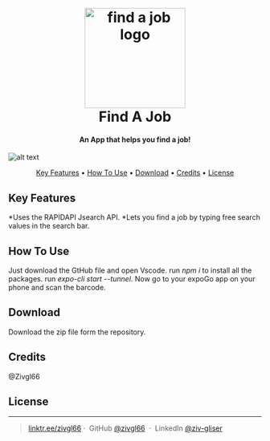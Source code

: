 
<h1 align="center">
  <br>
  <a href="#"><img src="https://ibb.co/7YNHqLd" alt="find a job logo"
width="200"></a>
  <br>
  Find A Job
  <br>
</h1>

<h4 align="center">An App that helps you find a job! </h4>

![alt text](https://ibb.co/TrgXXD7)




<p align="center">
  <a href="#key-features">Key Features</a> •
  <a href="#how-to-use">How To Use</a> •
  <a href="#download">Download</a> •
  <a href="#credits">Credits</a> •
  <a href="#license">License</a>
</p>


## Key Features

*Uses the RAPIDAPI Jsearch API.
*Lets you find a job by typing free search values in the search bar.


## How To Use

Just download the GtHub file and open Vscode. run *npm i* to install all the packages. run *expo-cli start --tunnel*. 
Now go to your expoGo app on your phone and scan the barcode.

## Download

Download the zip file form the repository.


## Credits

@Zivgl66


## License

---

> [linktr.ee/zivgl66](https://linktr.ee/zivgl66)&nbsp;&middot;&nbsp;
> GitHub [@zivgl66](https://github.com/zivgl66) &nbsp;&middot;&nbsp;
> LinkedIn [@ziv-gliser](https://www.linkedin.com/in/ziv-gliser-b0734022b)

